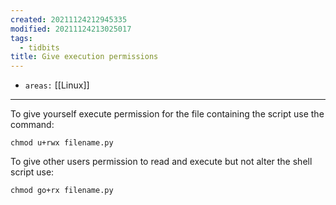 ```yaml
---
created: 20211124212945335
modified: 20211124213025017
tags:
  - tidbits
title: Give execution permissions
---
```


- `areas:` [[Linux]]

---

To give yourself execute permission for the file containing the script use the command:

`chmod u+rwx filename.py`

To give other users permission to read and execute but not alter the shell script use:

`chmod go+rx filename.py`
